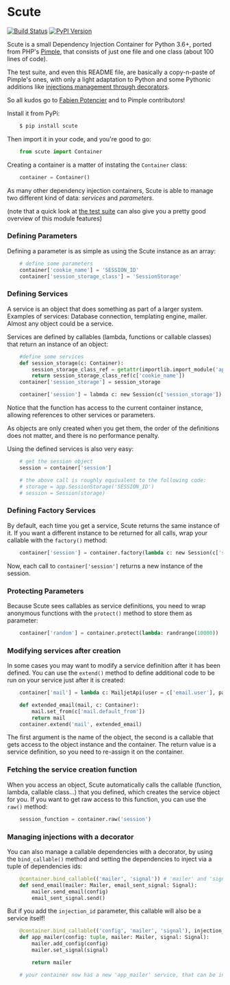 # Scute

[![Build Status](https://travis-ci.org/DrBenton/scute.svg?branch=master)](https://travis-ci.org/DrBenton/scute)
[![PyPI Version](https://img.shields.io/pypi/v/scute.svg)](https://pypi.org/project/scute/)

Scute is a small Dependency Injection Container for Python 3.6+, ported from PHP's [Pimple](https://github.com/silexphp/Pimple/tree/1.1), that consists
of just one file and one class (about 100 lines of code).

The test suite, and even this README file, are basically a copy-n-paste of Pimple's ones, with only a light adaptation to Python
and some Pythonic additions like [injections management through decorators](#managing-injections-with-a-decorator).

So all kudos go to [Fabien Potencier](http://fabien.potencier.org/) and to Pimple contributors!

Install it from PyPi:

```bash
    $ pip install scute
```

Then import it in your code, and you're good to go:

```python
    from scute import Container
```

Creating a container is a matter of instating the `Container` class:

```python
    container = Container()
```

As many other dependency injection containers, Scute is able to manage two
different kind of data: _services_ and _parameters_.

(note that a quick look at [the test suite](scute/tests/test_container.py) can also give you a pretty good overview of this module features)

### Defining Parameters

Defining a parameter is as simple as using the Scute instance as an array:

```python
    # define some parameters
    container['cookie_name'] = 'SESSION_ID'
    container['session_storage_class'] = 'SessionStorage'
```

### Defining Services

A service is an object that does something as part of a larger system.
Examples of services: Database connection, templating engine, mailer. Almost
any object could be a service.

Services are defined by callables (lambda, functions or callable classes) that return an instance of an
object:

```python
    #define some services
    def session_storage(c: Container):
        session_storage_class_ref = getattr(importlib.import_module('app'), c['session_storage_class'])
        return session_storage_class_ref(c['cookie_name'])
    container['session_storage'] = session_storage

    container['session'] = labmda c: new Session(c['session_storage'])
```

Notice that the function has access to the current container
instance, allowing references to other services or parameters.

As objects are only created when you get them, the order of the definitions
does not matter, and there is no performance penalty.

Using the defined services is also very easy:

```python
    # get the session object
    session = container['session']

    # the above call is roughly equivalent to the following code:
    # storage = app.SessionStorage('SESSION_ID')
    # session = Session(storage)
```

### Defining Factory Services

By default, each time you get a service, Scute returns the same instance of it.
If you want a different instance to be returned for all calls, wrap your callable with the `factory()` method:

```python
    container['session'] = container.factory(lambda c: new Session(c['session_storage'])
```

Now, each call to `container['session']` returns a new instance of the session.

### Protecting Parameters

Because Scute sees callables as service definitions, you need to
wrap anonymous functions with the `protect()` method to store them as
parameter:

```python
    container['random'] = container.protect(lambda: randrange(10000))
```

### Modifying services after creation

In some cases you may want to modify a service definition after it has been
defined. You can use the `extend()` method to define additional code to
be run on your service just after it is created:

```python
    container['mail'] = lambda c: MailjetApi(user = c['email.user'], password = ['email.password'])

    def extended_email(mail, c: Container):
        mail.set_from(c['mail.default_from'])
        return mail
    container.extend('mail', extended_email)
```

The first argument is the name of the object, the second is a callable that
gets access to the object instance and the container. The return value is
a service definition, so you need to re-assign it on the container.

### Fetching the service creation function

When you access an object, Scute automatically calls the callable (function, lambda, callable class...)
that you defined, which creates the service object for you. If you want to get
raw access to this function, you can use the `raw()` method:

```python
    session_function = container.raw('session')
```

### Managing injections with a decorator

You can also manage a callable dependencies with a decorator, by using the `bind_callable()` method
and setting the dependencies to inject via a tuple of dependencies ids:

```python
    @container.bind_callable(('mailer', 'signal')) # 'mailer' and 'signal' are injections defined somewhere else on this Container
    def send_email(mailer: Mailer, email_sent_signal: Signal):
        mailer.send_email(config)
        email_sent_signal.send()
```

But if you add the `injection_id` parameter, this callable will also be a service itself!

```python
    @container.bind_callable(('config', 'mailer', 'signal'), injection_id='app_mailer')
    def app_mailer(config: tuple, mailer: Mailer, signal: Signal):
        mailer.add_config(config)
        mailer.set_signal(signal)

        return mailer

    # your container now has a new 'app_mailer' service, that can be injected into other services :-)
```
